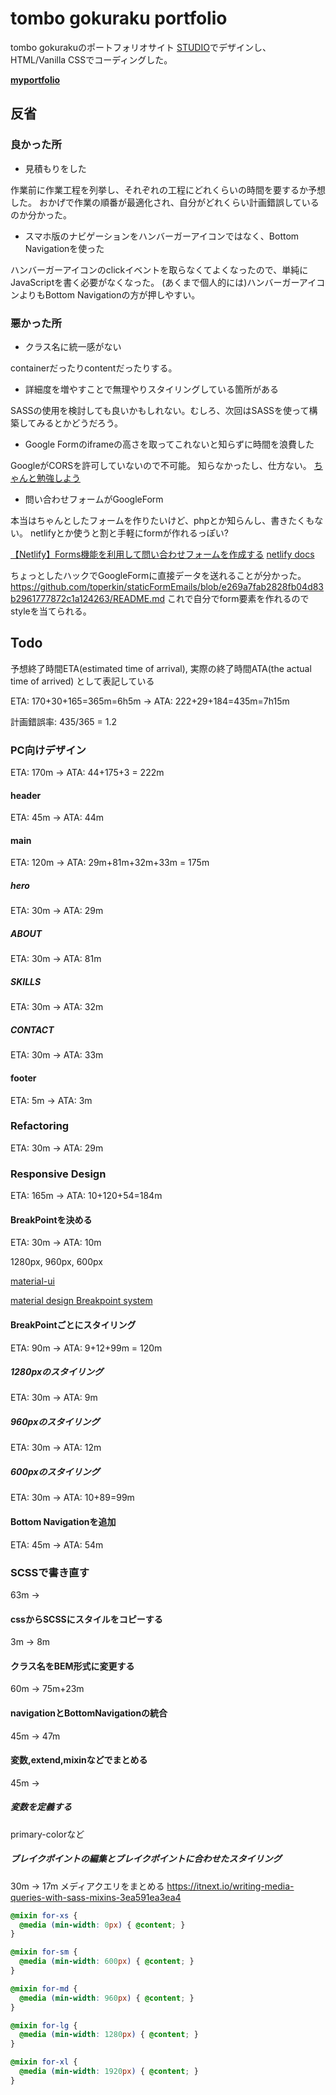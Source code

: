 # tombo gokuraku portfolio
tombo gokurakuのポートフォリオサイト
[STUDIO](https://tombo-gokuraku.studio.design/)でデザインし、HTML/Vanilla CSSでコーディングした。

**[myportfolio](https://tombo-gokuraku.github.io/portfolio/)**

## 反省
### 良かった所
* 見積もりをした

作業前に作業工程を列挙し、それぞれの工程にどれくらいの時間を要するか予想した。
おかげで作業の順番が最適化され、自分がどれくらい計画錯誤しているのか分かった。

* スマホ版のナビゲーションをハンバーガーアイコンではなく、Bottom Navigationを使った

ハンバーガーアイコンのclickイベントを取らなくてよくなったので、単純にJavaScriptを書く必要がなくなった。
(あくまで個人的には)ハンバーガーアイコンよりもBottom Navigationの方が押しやすい。

### 悪かった所
* クラス名に統一感がない

containerだったりcontentだったりする。

* 詳細度を増やすことで無理やりスタイリングしている箇所がある

SASSの使用を検討しても良いかもしれない。むしろ、次回はSASSを使って構築してみるとかどうだろう。

* Google Formのiframeの高さを取ってこれないと知らずに時間を浪費した

GoogleがCORSを許可していないので不可能。
知らなかったし、仕方ない。
[ちゃんと勉強しよう](https://stackoverflow.com/questions/19009849/auto-height-for-iframe-containing-embedded-published-google-doc)

* 問い合わせフォームがGoogleForm

本当はちゃんとしたフォームを作りたいけど、phpとか知らんし、書きたくもない。
netlifyとか使うと割と手軽にformが作れるっぽい?

[【Netlify】Forms機能を利用して問い合わせフォームを作成する](https://qiita.com/NaokiIshimura/items/bce2f0b865ec1bc16a53)
[netlify docs](https://docs.netlify.com/forms/setup/#html-forms)

ちょっとしたハックでGoogleFormに直接データを送れることが分かった。
https://github.com/toperkin/staticFormEmails/blob/e269a7fab2828fb04d83b2961777872c1a124263/README.md
これで自分でform要素を作れるのでstyleを当てられる。

## Todo
予想終了時間ETA(estimated time of arrival),
実際の終了時間ATA(the actual time of arrived)
として表記している

ETA: 170+30+165=365m=6h5m
->
ATA: 222+29+184=435m=7h15m

計画錯誤率:
435/365 = 1.2

### PC向けデザイン
ETA: 170m
->
ATA: 44+175+3 = 222m

#### header
ETA: 45m
->
ATA: 44m

#### main
ETA: 120m
->
ATA: 29m+81m+32m+33m = 175m

##### hero
ETA: 30m
->
ATA: 29m

##### ABOUT
ETA: 30m
->
ATA: 81m

##### SKILLS
ETA: 30m
->
ATA: 32m

##### CONTACT
ETA: 30m
->
ATA: 33m

#### footer
ETA: 5m
->
ATA: 3m

### Refactoring
ETA: 30m
->
ATA: 29m

### Responsive Design
ETA: 165m
->
ATA: 10+120+54=184m

#### BreakPointを決める
ETA: 30m
->
ATA: 10m

1280px, 960px, 600px

[material-ui](https://material-ui.com/customization/breakpoints/)

[material design Breakpoint system](https://material.io/design/layout/responsive-layout-grid.html#breakpoints)

#### BreakPointごとにスタイリング
ETA: 90m
->
ATA: 9+12+99m = 120m

##### 1280pxのスタイリング
ETA: 30m
->
ATA: 9m

##### 960pxのスタイリング
ETA: 30m
->
ATA: 12m

##### 600pxのスタイリング
ETA: 30m
->
ATA: 10+89=99m

#### Bottom Navigationを追加
ETA: 45m
->
ATA: 54m

### SCSSで書き直す
63m ->
#### cssからSCSSにスタイルをコピーする
3m -> 8m
#### クラス名をBEM形式に変更する
60m -> 75m+23m

#### navigationとBottomNavigationの統合
45m -> 47m

#### 変数,extend,mixinなどでまとめる
45m ->
##### 変数を定義する
primary-colorなど

##### ブレイクポイントの編集とブレイクポイントに合わせたスタイリング
30m -> 17m
メディアクエリをまとめる
https://itnext.io/writing-media-queries-with-sass-mixins-3ea591ea3ea4
```scss
@mixin for-xs {
  @media (min-width: 0px) { @content; }
}

@mixin for-sm {
  @media (min-width: 600px) { @content; }
}

@mixin for-md {
  @media (min-width: 960px) { @content; }
}

@mixin for-lg {
  @media (min-width: 1280px) { @content; }
}

@mixin for-xl {
  @media (min-width: 1920px) { @content; }
}
```
